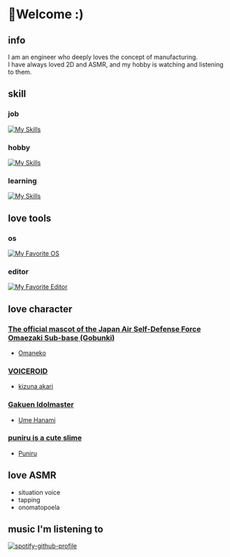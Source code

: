 # :mechanical_arm:Welcome :)

## info

I am an engineer who deeply loves the concept of manufacturing.  
I have always loved 2D and ASMR, and my hobby is watching and listening to them.

## skill

### job

[![My Skills](https://skillicons.dev/icons?i=go,typescript)](https://skillicons.dev)

### hobby

[![My Skills](https://skillicons.dev/icons?i=rust,python,javascript,lua)](https://skillicons.dev)

### learning

[![My Skills](https://skillicons.dev/icons?i=php)](https://skillicons.dev)

## love tools

### os

[![My Favorite OS](https://skillicons.dev/icons?i=apple,arch,debian)](https://skillicons.dev)

### editor

[![My Favorite Editor](https://go-skill-icons.vercel.app/api/icons?i=helix,kakoune,emacs,vim,neovim)](https://skillicons.dev)

## love character

### [The official mascot of the Japan Air Self-Defense Force Omaezaki Sub-base (Gobunki)](https://www.mod.go.jp/asdf/omaezaki/1/index.html)

- [Omaneko](https://dic.pixiv.net/a/%E3%81%8A%E3%81%BE%E3%81%AD%E3%81%93)

### [VOICEROID](https://www.ah-soft.com/voiceroid/)

- [kizuna akari](https://dic.pixiv.net/a/%E7%B4%B2%E6%98%9F%E3%81%82%E3%81%8B%E3%82%8A)

### [Gakuen Idolmaster](https://gakuen.idolmaster-official.jp/)
- [Ume Hanami](https://dic.pixiv.net/a/%E8%8A%B1%E6%B5%B7%E4%BD%91%E8%8A%BD)

### [puniru is a cute slime](https://puniru-anime.com/)

- [Puniru](https://dic.pixiv.net/a/%E3%81%B7%E3%81%AB%E3%82%8B)

## love ASMR

- situation voice
- tapping
- onomatopoela

## music I'm listening to

[![spotify-github-profile](https://spotify-github-profile.kittinanx.com/api/view?uid=31mutftjvmkov3h6n3gweb6ccr24&cover_image=true&theme=compact&show_offline=false&background_color=121212&interchange=false)](https://spotify-github-profile.kittinanx.com/api/view?uid=31mutftjvmkov3h6n3gweb6ccr24&redirect=true)
